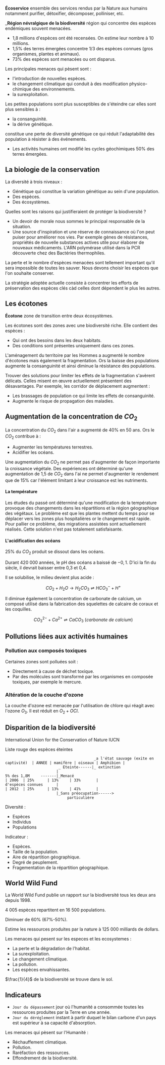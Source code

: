 __Écoservice__ ensemble des services rendus par la Nature aux humains notamment purifier, détoxifier, décomposer, polliniser, etc.

___Région névralgique de la biodiversité__ région qui concentre des espèces endémiques souvent menacées.

* 1,8 millions d'espèces ont été recensées. On estime leur nombre à 10 millions.
* 1,5% des terres émergées concentre 1/3 des espèces connues (gros organismes, plantes et animaux).
* 73% des espèces sont menacées ou ont disparus.

Les principales menaces qui pèsent sont :

* l'introduction de nouvelles espèces.
* le changement climatique qui conduit à des modification physico-chimique des environnements.
* la surexploitation.

Les petites populations sont plus susceptibles de s'éteindre car elles sont plus sensibles à :

* la consanguinité.
* la dérive génétique.

constitue une perte de diversité génétique ce qui réduit l'adaptabilité des population à résister à des événements.

* Les activités humaines ont modifié les cycles géochimiques 50% des terres émergées.

## La biologie de la conservation

La diversité à trois niveaux :

* Génétique qui constitue la variation génétique au sein d'une population.
* Des espèces.
* Des écosystèmes.

Quelles sont les raisons qui justifieraient de protéger la biodiversité ?

* Un devoir de morale nous sommes le principal responsable de la situation.
* Une source d'inspiration et une réserve de connaissance où l'on peut puiser pour améliorer nos vies. Par exemple gènes de résistances, propriétés de nouvelle substances actives utile pour élaborer de nouveaux médicaments. L'ARN polymérase utilisé dans la PCR découverte chez des Bactéries thermophiles.

La perte et le nombre d'espèces menacées sont tellement important qu'il sera impossible de toutes les sauver. Nous devons choisir les espèces que l'on souhaite conserver.

La stratégie adoptée actuelle consiste à concentrer les efforts de préservation des espèces clés càd celles dont dépendent le plus les autres.

## Les écotones

__Écotone__ zone de transition entre deux écosystèmes.

Les écotones sont des zones avec une biodiversité riche. Elle contient des espèces :

* Qui ont des besoins dans les deux habitats.
* Des conditions sont présentes uniquement dans ces zones.

L'aménagement du territoire par les Hommes a augmenté le nombre d'écotones mais également la fragmentation. Ors la baisse des populations augmente la consanguinité et ainsi diminue la résistance des populations.

Trouver des solutions pour limiter les effets de la fragmentation s'avèrent délicats. Celles misent en œuvre actuellement présentent des désavantages. Par exemple, les corridor de déplacement augmentent :

* Les brassages de population ce qui limite les effets de consanguinité.
* Augmente le risque de propagation des maladies.

## Augmentation de la concentration de $CO_2$

La concentration du $CO_2$ dans l'air a augmenté de 40% en 50 ans. Ors le $CO_2$ contribue à :

* Augmenter les températures terrestres.
* Acidifier les océans.

Une augmentation du $CO_2$ ne permet pas d'augmenter de façon importante la croissance végétale. Des expériences ont déterminé qu'une augmentation de 1,5 de $CO_2$ dans l'ai ne permet d'augmenter le rendement que de 15% car l'élément limitant à leur croissance est les nutriments.

#### La température

Les études du passé ont déterminé qu'une modification de la température provoque des changements dans les répartitions et la région géographique des végétaux. Le problème est que les plantes mettent du temps pour se déplacer vers les zones plus hospitalières or le changement est rapide. Pour pallier ce problème, des migrations assistées sont actuellement réalisés. Cette solution n'est pas totalement satisfaisante.

#### L'acidification des océans

25% du $CO_2$ produit se dissout dans les océans.

Durant 420 000 années, le pH des océans a baissé de $-0,1$. D'ici la fin du siècle, il devrait baisser entre 0,3 et 0,4.

Il se solubilise, le milieu devient plus acide :

$$CO_2 + H_2O \rightarrow H_2CO_3 \rightleftharpoons HCO_3^- + H^+$$

Il diminue également la concentration de carbonate de calcium, un composé utilisé dans la fabrication des squelettes de calcaire de coraux et les coquilles.

$$CO_3^{2-} + Ca^{2+} \rightleftharpoons CaCO_3 \ (carbonate\  de\ calcium)$$

## Pollutions liées aux activités humaines

### Pollution aux composés toxiques

Certaines zones sont polluées soit :

* Directement à cause de déchet toxique.
* Par des molécules sont transformé par les organismes en composée toxiques, par exemple le mercure.

### Altération de la couche d'ozone

La couche d'ozone est menacée par l'utilisation de chlore qui réagit avec l'ozone $O_3$. Il est réduit en $O_2 + OCl$.

## Disparition de la biodiversité

 International Union for the Conservation of Nature IUCN

Liste rouge des espèces éteintes

```   
                                        _a l'état sauvage (exite en captivité)  | ANNEE | mamifère | oiseaux | Amphibien |
                        _ Eteinte------|_ extinction
                       |
5% des 1,8M     -------|_Menacé                                                 | 2006  | 25%      | 13%     | 33%       |
d'espèces connues      |                                                        | 2012  | 25%      | 13%     | 41%       |
                       |_Sans préocupation------>
                            particulière
```

Diversité :

* Espèces 
* Individus
* Populations

Indicateur :

* Espèces.
* Taille de la population.
* Aire de répartition géographique.
* Degré de peuplement.
* Fragementation de la répartition géographique.

## World Wild Fund

La World Wild Fund publie un rapport sur la biodiversité tous les deux ans depuis 1998.

4 005 espèces repartitent en 16 500 populations.

Diminuer de 60% (67%-50%).

Estime les ressources produites par la nature à 125 000 milliards de dollars.

Les menaces qui pesent sur les especes et les ecosystemes :

* La perte et la dégradation de l'habitat.
* La surexploitation.
* Le changement climatique.
* La pollution.
* Les espèces envahissantes.

$\frac{1}{4}$ de la biodiversité se trouve dans le sol.

## Indicateurs

* `Jour du dépassement` jour où l'humanité a consommée toutes les ressources produites par la Terre en une année.
* `Jour du déréglement` instant à partir duquel le bilan carbone d'un pays est supérieur à sa capacité d'absorption.

Les menaces qui pèsent sur l'Humanité :

* Réchauffement climatique.
* Pollution.
* Raréfaction des ressources.
* Effondrement de la biodiversité.